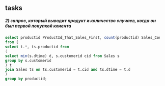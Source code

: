 ## tasks

##### 2) запрос, который выводит продукт и количество случаев, когда он был первой покупкой клиента
```sql
select productid ProductId_That_Sales_First, count(productid) Sales_Count
from (
select t.*, ts.productid from
(
select min(s.dtime) d, s.customerid cid from Sales s
group by s.customerid
) t
join Sales ts on ts.customerid = t.cid and ts.dtime = t.d
)
group by productid;
```
